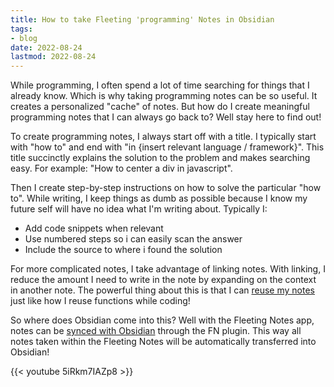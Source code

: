 ```yaml
---
title: How to take Fleeting 'programming' Notes in Obsidian
tags:
- blog
date: 2022-08-24
lastmod: 2022-08-24
---
```


While programming, I often spend a lot of time searching for things that I already know. Which is why taking programming notes can be so useful. It creates a personalized "cache" of notes. But how do I create meaningful programming notes that I can always go back to? Well stay here to find out!

To create programming notes, I always start off with a title. I typically start with "how to" and end with "in {insert relevant language / framework}". This title succinctly explains the solution to the problem and makes searching easy. For example: "How to center a div in javascript". 

Then I create step-by-step instructions on how to solve the particular "how to". While writing, I keep things as dumb as possible because I know my future self will have no idea what I'm writing about. Typically I:

* Add code snippets when relevant 
* Use numbered steps so i can easily scan the answer
* Include the source to where i found the solution

For more complicated notes, I take advantage of linking notes. With linking, I reduce the amount I need to write in the note by expanding on the context in another note. The powerful thing about this is that I can [reuse my notes](../notes/interoperable%20components%20are%20efficient.md) just like how I reuse functions while coding! 

So where does Obsidian come into this? Well with the Fleeting Notes app, notes can be [synced with Obsidian](sync-fleeting-notes-with-obsidian.md) through the FN plugin. This way all notes taken within the Fleeting Notes will be automatically transferred into Obsidian!

{{\< youtube 5iRkm7IAZp8 >}}
